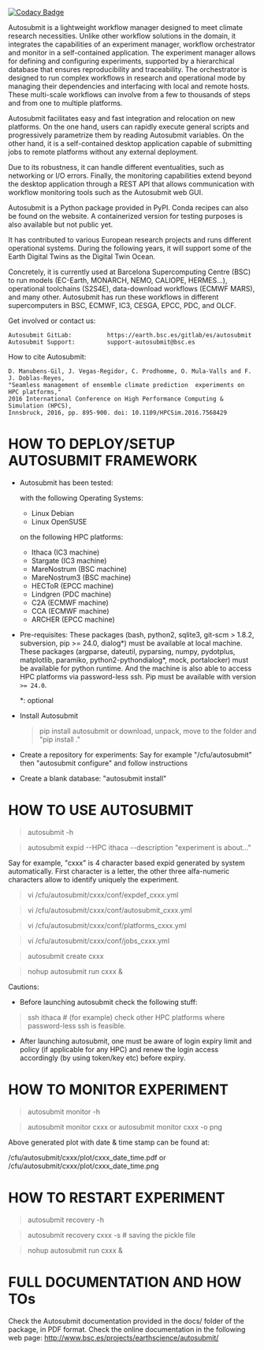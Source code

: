 [![Codacy Badge](https://api.codacy.com/project/badge/Grade/e9b46f9e6b3047d58f004f024c4971bb)](https://www.codacy.com/app/BSC-Earth/autosubmit?utm_source=earth.bsc.es&amp;utm_medium=referral&amp;utm_content=gitlab/es/autosubmit&amp;utm_campaign=Badge_Grade)


Autosubmit is a lightweight workflow manager designed to meet climate research necessities. Unlike other workflow solutions in the domain, it integrates the capabilities of an experiment manager, workflow orchestrator and monitor in a self-contained application. The experiment manager allows for defining and configuring experiments, supported by a hierarchical database that ensures reproducibility and traceability. The orchestrator is designed to run complex workflows in research and operational mode by managing their dependencies and interfacing with local and remote hosts. These multi-scale workflows can involve from a few to thousands of steps and from one to multiple platforms.

Autosubmit facilitates easy and fast integration and relocation on new platforms. On the one hand, users can rapidly execute general scripts and progressively parametrize them by reading Autosubmit variables. On the other hand, it is a self-contained desktop application capable of submitting jobs to remote platforms without any external deployment.

Due to its robustness, it can handle different eventualities, such as networking or I/O errors. Finally, the monitoring capabilities extend beyond the desktop application through a REST API that allows communication with workflow monitoring tools such as the Autosubmit web GUI. 

Autosubmit is a Python package provided in PyPI. Conda recipes can also be found on the website. A containerized version for testing purposes is also available but not public yet.

It has contributed to various European research projects and runs different operational systems. During the following years, it will support some of the Earth Digital Twins as the Digital Twin Ocean.

Concretely, it is currently used at Barcelona Supercomputing Centre (BSC) to run models (EC-Earth, MONARCH, NEMO, CALIOPE, HERMES...), operational toolchains (S2S4E), data-download workflows (ECMWF MARS), and many other. Autosubmit has run these workflows in different supercomputers in BSC, ECMWF, IC3, CESGA, EPCC, PDC, and OLCF.

Get involved or contact us:

    Autosubmit GitLab:	        https://earth.bsc.es/gitlab/es/autosubmit
    Autosubmit Support:	        support-autosubmit@bsc.es
    
How to cite Autosubmit:

    D. Manubens-Gil, J. Vegas-Regidor, C. Prodhomme, O. Mula-Valls and F. J. Doblas-Reyes,
    "Seamless management of ensemble climate prediction  experiments on HPC platforms," 
    2016 International Conference on High Performance Computing & Simulation (HPCS), 
    Innsbruck, 2016, pp. 895-900. doi: 10.1109/HPCSim.2016.7568429

HOW TO DEPLOY/SETUP AUTOSUBMIT FRAMEWORK
========================================

- Autosubmit has been tested:

  with the following Operating Systems:
   * Linux Debian
   * Linux OpenSUSE

  on the following HPC platforms:
   * Ithaca (IC3 machine)
   * Stargate (IC3 machine)
   * MareNostrum (BSC machine)
   * MareNostrum3 (BSC machine)
   * HECToR (EPCC machine)
   * Lindgren (PDC machine)
   * C2A (ECMWF machine)
   * CCA (ECMWF machine)
   * ARCHER (EPCC machine)

- Pre-requisites: These packages (bash, python2, sqlite3, git-scm > 1.8.2, subversion, pip >= 24.0, dialog*) must be available at local
  machine. These packages (argparse, dateutil, pyparsing, numpy, pydotplus, matplotlib, paramiko,
  python2-pythondialog*, mock, portalocker) must be available for python runtime. And the machine is also able to access
  HPC platforms via password-less ssh.
  Pip must be available with version `>= 24.0`.

  *: optional

- Install Autosubmit
   > pip install autosubmit
  or download, unpack, move to the folder and "pip install ."

- Create a repository for experiments: Say for example "/cfu/autosubmit" then "autosubmit configure" and follow
  instructions

- Create a blank database: "autosubmit install"

HOW TO USE AUTOSUBMIT
=====================
> autosubmit -h

> autosubmit expid --HPC ithaca --description "experiment is about..."

Say for example, "cxxx" is 4 character based expid generated by system automatically.
First character is a letter, the other three alfa-numeric characters allow to identify uniquely the experiment.

> vi /cfu/autosubmit/cxxx/conf/expdef_cxxx.yml

> vi /cfu/autosubmit/cxxx/conf/autosubmit_cxxx.yml

> vi /cfu/autosubmit/cxxx/conf/platforms_cxxx.yml

> vi /cfu/autosubmit/cxxx/conf/jobs_cxxx.yml

> autosubmit create cxxx

> nohup autosubmit run cxxx &

Cautions: 
- Before launching autosubmit check the following stuff:
> ssh ithaca # (for example) check other HPC platforms where password-less ssh is feasible.
- After launching autosubmit, one must be aware of login expiry limit and policy (if applicable for any HPC)
and renew the login access accordingly (by using token/key etc) before expiry.

HOW TO MONITOR EXPERIMENT
=========================

> autosubmit monitor -h

> autosubmit monitor cxxx
or
> autosubmit monitor cxxx -o png

Above generated plot with date & time stamp can be found at:

/cfu/autosubmit/cxxx/plot/cxxx_date_time.pdf
or 
/cfu/autosubmit/cxxx/plot/cxxx_date_time.png


HOW TO RESTART EXPERIMENT
=========================

> autosubmit recovery -h

> autosubmit recovery  cxxx -s # saving the pickle file

> nohup autosubmit run cxxx &


FULL DOCUMENTATION AND HOW TOs
==============================

Check the Autosubmit documentation provided in the docs/ folder of the package, in PDF format.
Check the online documentation in the following web page: http://www.bsc.es/projects/earthscience/autosubmit/
